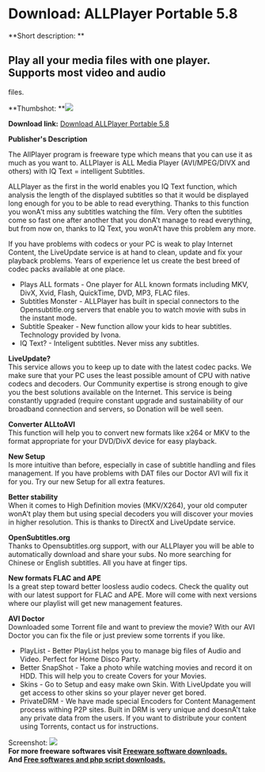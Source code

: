 # Download: ALLPlayer Portable 5.8

**Short description: **

## Play all your media files with one player. Supports most video and audio
files.

  
**Thumbshot: **![](http://www.freewarefiles.com/screenshot/allplayer43_md.jpg)   
  
**Download link:** [Download ALLPlayer Portable 5.8](http://freesoftwares.boysofts.com/ALLPlayer-Portable_program_61647.html)  
  

**Publisher's Description**  
  

The AllPlayer program is freeware type which means that you can use it as much
as you want to. ALLPlayer is ALL Media Player (AVI/MPEG/DIVX and others) with
IQ Text = intelligent Subtitles.

ALLPlayer as the first in the world enables you IQ Text function, which
analysis the length of the displayed subtitles so that it would be displayed
long enough for you to be able to read everything. Thanks to this function you
wonA't miss any subtitles watching the film. Very often the subtitles come so
fast one after another that you donA't manage to read everything, but from now
on, thanks to IQ Text, you wonA't have this problem any more.

If you have problems with codecs or your PC is weak to play Internet Content,
the LiveUpdate service is at hand to clean, update and fix your playback
problems. Years of experience let us create the best breed of codec packs
available at one place.

  * Plays ALL formats - One player for ALL known formats including MKV, DivX, Xvid, Flash, QuickTime, DVD, MP3, FLAC files. 
  * Subtitles Monster - ALLPlayer has built in special connectors to the Opensubtitle.org servers that enable you to watch movie with subs in the instant mode. 
  * Subtitle Speaker - New function allow your kids to hear subtitles. Technology provided by Ivona. 
  * IQ Text? - Inteligent subtitles. Never miss any subtitles. 

**LiveUpdate?**  
This service allows you to keep up to date with the latest codec packs. We
make sure that your PC uses the least possible amount of CPU with native
codecs and decoders. Our Community expertise is strong enough to give you the
best solutions available on the Internet. This service is being constantly
upgraded (require constant upgrade and sustainability of our broadband
connection and servers, so Donation will be well seen.

**Converter ALLtoAVI**  
This function will help you to convert new formats like x264 or MKV to the
format appropriate for your DVD/DivX device for easy playback.

**New Setup**  
Is more intuitive than before, especially in case of subtitle handling and
files management. If you have problems with DAT files our Doctor AVI will fix
it for you. Try our new Setup for all extra features.

**Better stability**  
When it comes to High Definition movies (MKV/X264), your old computer wonA't
play them but using special decoders you will discover your movies in higher
resolution. This is thanks to DirectX and LiveUpdate service.

**OpenSubtitles.org**  
Thanks to Opensubtitles.org support, with our ALLPlayer you will be able to
automatically download and share your subs. No more searching for Chinese or
English subtitles. All you have at finger tips.

**New formats FLAC and APE**  
Is a great step toward better loosless audio codecs. Check the quality out
with our latest support for FLAC and APE. More will come with next versions
where our playlist will get new management features.

**AVI Doctor**  
Downloaded some Torrent file and want to preview the movie? With our AVI
Doctor you can fix the file or just preview some torrents if you like.

  * PlayList - Better PlayList helps you to manage big files of Audio and Video. Perfect for Home Disco Party. 
  * Better SnapShot - Take a photo while watching movies and record it on HDD. This will help you to create Covers for your Movies. 
  * Skins - Go to Setup and easy make own Skin. With LiveUpdate you will get access to other skins so your player never get bored. 
  * PrivateDRM - We have made special Encoders for Content Management process withing P2P sites. Built in DRM is very unique and doesnA't take any private data from the users. If you want to distribute your content using Torrents, contact us for instructions. 

  
  
Screenshot: ![](http://www.freewarefiles.com/screenshot/allplayer43.jpg)  
**For more freeware softwares visit [Freeware software downloads.](http://freesoftwares.boysofts.com/)**   
**And [Free softwares and php script downloads.](http://www.boysofts.com/)**

